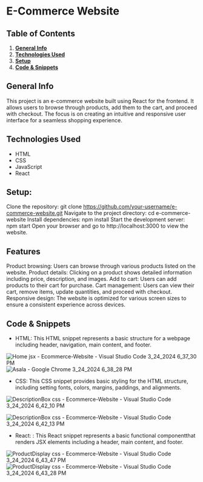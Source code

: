 # E-Commerce Website

## Table of Contents
1. [**General Info**](#general-info)
2. [**Technologies Used**](#technologies-used)
3. [**Setup**](#setup)
4. [**Code & Snippets**](#CodeSnippets)
## General Info
This project is an e-commerce website built using React for the frontend. It allows users to browse through products, add them to the cart, and proceed with checkout. The focus is on creating an intuitive and responsive user interface for a seamless shopping experience.
## Technologies Used
- HTML
- CSS
- JavaScript
- React
  

## Setup:
Clone the repository: git clone https://github.com/your-username/e-commerce-website.git
Navigate to the project directory: cd e-commerce-website
Install dependencies: npm install
Start the development server: npm start
Open your browser and go to http://localhost:3000 to view the website.

## Features
Product browsing: Users can browse through various products listed on the website.
Product details: Clicking on a product shows detailed information including price, description, and images.
Add to cart: Users can add products to their cart for purchase.
Cart management: Users can view their cart, remove items, update quantities, and proceed with checkout.
Responsive design: The website is optimized for various screen sizes to ensure a consistent experience across devices.


## Code & Snippets

- HTML: This HTML snippet represents a basic structure for a webpage including header, navigation, main content, and footer.


![Home jsx - Ecommerce-Website - Visual Studio Code 3_24_2024 6_37_30 PM](https://github.com/AhmadBahr/Ecommerce-Website/assets/150359856/f5fc5c99-d243-4e4f-908b-d5b84068bcc5)
![Asala - Google Chrome 3_24_2024 6_38_28 PM](https://github.com/AhmadBahr/Ecommerce-Website/assets/150359856/71911119-9b52-4223-8513-a571f3993add)


- CSS: This CSS snippet provides basic styling for the HTML structure, including setting fonts, colors, margins, paddings, and alignments.


![DescriptionBox css - Ecommerce-Website - Visual Studio Code 3_24_2024 6_42_10 PM](https://github.com/AhmadBahr/Ecommerce-Website/assets/150359856/98f3a974-365a-4f7d-bba4-dbb5937f9843)

![DescriptionBox css - Ecommerce-Website - Visual Studio Code 3_24_2024 6_42_13 PM](https://github.com/AhmadBahr/Ecommerce-Website/assets/150359856/9f399218-99a1-4cc8-a28e-6b5e6ce1864e)

- React: : This React snippet represents a basic functional componentthat renders JSX elements including a header, main content, and footer.

![ProductDisplay css - Ecommerce-Website - Visual Studio Code 3_24_2024 6_43_47 PM](https://github.com/AhmadBahr/Ecommerce-Website/assets/150359856/fdc51b35-4410-43de-b6b3-5d4d6fb849b9)
![ProductDisplay css - Ecommerce-Website - Visual Studio Code 3_24_2024 6_43_28 PM](https://github.com/AhmadBahr/Ecommerce-Website/assets/150359856/f1a7114c-a9d8-4d7b-ab6a-315da600463e)
